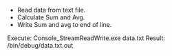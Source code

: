 - Read data from text file.
- Calculate Sum and Avg.
- Write Sum and avg to end of line.

Execute: Console_StreamReadWrite.exe data.txt
Result: /bin/debug/data.txt.out
